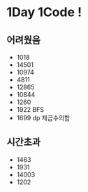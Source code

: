 # 1Day 1Code !

## 어려웠음
- 1018
- 14501
- 10974
- 4811
- 12865
- 10844
- 1260
- 1922 BFS
- 1699 dp 제곱수의합

## 시간초과
- 1463
- 1931
- 14003
- 1202